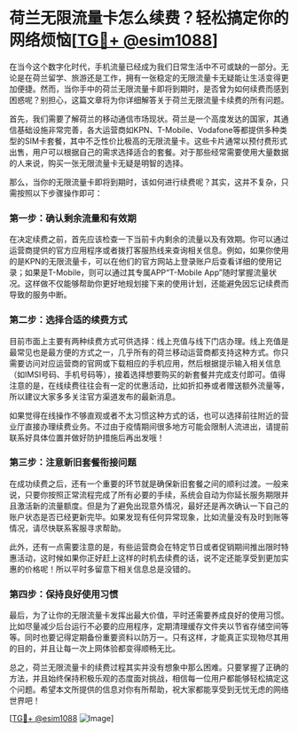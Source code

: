 # 荷兰无限流量卡怎么续费？轻松搞定你的网络烦恼[[TG💪+ @esim1088](https://t.me/s/esim1088)]

在当今这个数字化时代，手机流量已经成为我们日常生活中不可或缺的一部分。无论是在荷兰留学、旅游还是工作，拥有一张稳定的无限流量卡无疑能让生活变得更加便捷。然而，当你手中的荷兰无限流量卡即将到期时，是否曾为如何续费而感到困惑呢？别担心，这篇文章将为你详细解答关于荷兰无限流量卡续费的所有问题。

首先，我们需要了解荷兰的移动通信市场现状。荷兰是一个高度发达的国家，其通信基础设施非常完善，各大运营商如KPN、T-Mobile、Vodafone等都提供多种类型的SIM卡套餐，其中不乏性价比极高的无限流量卡。这些卡片通常以预付费形式出售，用户可以根据自己的需求选择适合的套餐。对于那些经常需要使用大量数据的人来说，购买一张无限流量卡无疑是明智的选择。

那么，当你的无限流量卡即将到期时，该如何进行续费呢？其实，这并不复杂，只需按照以下步骤操作即可：

### **第一步：确认剩余流量和有效期**

在决定续费之前，首先应该检查一下当前卡内剩余的流量以及有效期。你可以通过运营商提供的官方应用程序或者拨打客服热线来查询相关信息。例如，如果你使用的是KPN的无限流量卡，可以在他们的官方网站上登录账户后查看详细的使用记录；如果是T-Mobile，则可以通过其专属APP“T-Mobile App”随时掌握流量状况。这样做不仅能够帮助你更好地规划接下来的使用计划，还能避免因忘记续费而导致的服务中断。

### **第二步：选择合适的续费方式**

目前市面上主要有两种续费方式可供选择：线上充值与线下门店办理。线上充值是最常见也是最方便的方式之一，几乎所有的荷兰移动运营商都支持这种方式。你只需要访问对应运营商的官网或下载相应的手机应用，然后根据提示输入相关信息（如IMSI号码、手机号码等），接着选择想要购买的新套餐并完成支付即可。值得注意的是，在线续费往往会有一定的优惠活动，比如折扣券或者赠送额外流量等，所以建议大家多多关注官方渠道发布的最新消息。

如果觉得在线操作不够直观或者不太习惯这种方式的话，也可以选择前往附近的营业厅直接办理续费业务。不过由于疫情期间很多地方可能会限制人流进出，请提前联系好具体位置并做好防护措施后再出发哦！

### **第三步：注意新旧套餐衔接问题**

在成功续费之后，还有一个重要的环节就是确保新旧套餐之间的顺利过渡。一般来说，只要你按照正常流程完成了所有必要的手续，系统会自动为你延长服务期限并且激活新的流量额度。但是为了避免出现意外情况，最好还是再次确认一下自己的账户状态是否已经更新完毕。如果发现有任何异常现象，比如流量没有及时到账等情况，请尽快联系客服寻求帮助。

此外，还有一点需要注意的是，有些运营商会在特定节日或者促销期间推出限时特惠活动，这时候如果你正好赶上这样的时机去续费的话，说不定还能享受到更加实惠的价格呢！所以平时多留意下相关信息总是没错的。

### **第四步：保持良好使用习惯**

最后，为了让你的无限流量卡发挥出最大价值，平时还需要养成良好的使用习惯。比如尽量减少后台运行不必要的应用程序，定期清理缓存文件夹以节省存储空间等等。同时也要记得定期备份重要资料以防万一。只有这样，才能真正实现物尽其用的目的，并且让每一次上网体验都变得顺畅无比。

总之，荷兰无限流量卡的续费过程其实并没有想象中那么困难。只要掌握了正确的方法，并且始终保持积极乐观的态度面对挑战，相信每一位用户都能够轻松搞定这个问题。希望本文所提供的信息对你有所帮助，祝大家都能享受到无忧无虑的网络世界吧！

[[TG💪+ @esim1088](https://t.me/s/esim1088) ![Image](https://i.postimg.cc/4NQfJmqS/Snipaste-2025-05-13-00-14-12.png)]